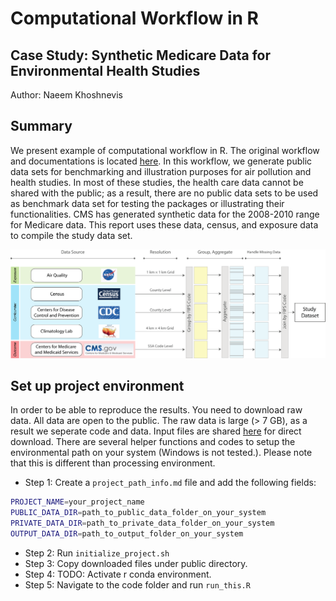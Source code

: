 # Computational Workflow in R
## Case Study: Synthetic Medicare Data for Environmental Health Studies

Author: Naeem Khoshnevis

## Summary

We present example of computational workflow in R. The original workflow and documentations is located [here](https://github.com/NSAPH/synthetic_data). 
In this workflow, we generate public data sets for benchmarking and illustration purposes for air pollution and health studies. In most of these studies, the health care data cannot be shared with the public; as a result, there are no public data sets to be used as benchmark data set for testing the packages or illustrating their functionalities.  CMS has generated synthetic data for the 2008-2010 range for Medicare data. This report uses these data, census, and exposure data to compile the study data set. 

<img src="figures/png/Figure1.png" width="1200">


## Set up project environment

In order to be able to reproduce the results. You need to download raw data. All data are open to the public. The raw data is large (> 7 GB), as a result we seperate code and data. Input files are shared [here](https://drive.google.com/drive/folders/1t8x0hQ_oHuuXV_Hr-1l9jpjjaWcry2qw?usp=sharing) for direct download. There are several helper functions and codes to setup the environmental path on your system (Windows is not tested.). Please note that this is different than processing environment. 

- Step 1: Create a `project_path_info.md` file and add the following fields:

```sh
PROJECT_NAME=your_project_name
PUBLIC_DATA_DIR=path_to_public_data_folder_on_your_system
PRIVATE_DATA_DIR=path_to_private_data_folder_on_your_system
OUTPUT_DATA_DIR=path_to_output_folder_on_your_system
```

- Step 2: Run `initialize_project.sh`
- Step 3: Copy downloaded files under public directory.
- Step 4: TODO: Activate r conda environment.
- Step 5: Navigate to the code folder and run `run_this.R`

